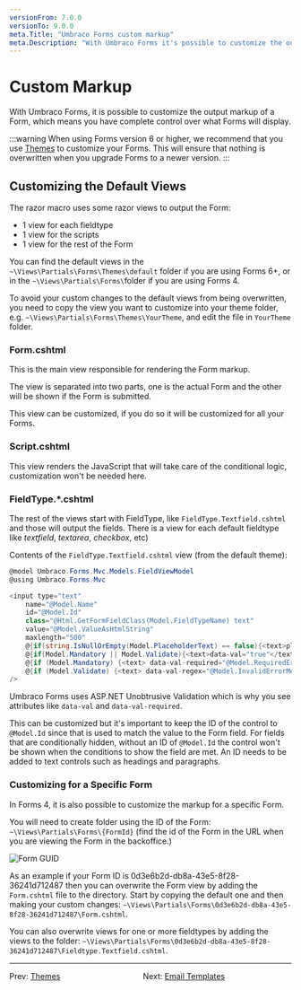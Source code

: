 ```yaml
---
versionFrom: 7.0.0
versionTo: 9.0.0
meta.Title: "Umbraco Forms custom markup"
meta.Description: "With Umbraco Forms it's possible to customize the outputted markup of a Form, which means you have complete control over what Forms will output."
---
```


# Custom Markup

With Umbraco Forms, it is possible to customize the output markup of a Form, which means you have complete control over what Forms will display.

:::warning
When using Forms version 6 or higher, we recommend that you use [Themes](../Themes) to customize your Forms.
This will ensure that nothing is overwritten when you upgrade Forms to a newer version.
:::

## Customizing the Default Views

The razor macro uses some razor views to output the Form:

* 1 view for each fieldtype
* 1 view for the scripts
* 1 view for the rest of the Form

You can find the default views in the `~\Views\Partials\Forms\Themes\default` folder if you are using Forms 6+, or in the `~\Views\Partials\Forms\`folder if you are using Forms 4.

To avoid your custom changes to the default views from being overwritten, you need to copy the view you want to customize into your theme folder, e.g. `~\Views\Partials\Forms\Themes\YourTheme`, and edit the file in `YourTheme` folder.

### Form.cshtml

This is the main view responsible for rendering the Form markup.

The view is separated into two parts, one is the actual Form and the other will be shown if the Form is submitted.

This view can be customized, if you do so it will be customized for all your Forms.

### Script.cshtml

This view renders the JavaScript that will take care of the conditional logic, customization won't be needed here.

### FieldType.*.cshtml

The rest of the views start with FieldType, like `FieldType.Textfield.cshtml` and those will output the fields. There is a view for each default fieldtype like *textfield*, *textarea*, *checkbox*, etc)

Contents of the `FieldType.Textfield.cshtml` view (from the default theme):

```csharp
@model Umbraco.Forms.Mvc.Models.FieldViewModel
@using Umbraco.Forms.Mvc

<input type="text"
    name="@Model.Name"
    id="@Model.Id"
    class="@Html.GetFormFieldClass(Model.FieldTypeName) text"
    value="@Model.ValueAsHtmlString"
    maxlength="500"
    @{if(string.IsNullOrEmpty(Model.PlaceholderText) == false){<text>placeholder="@Model.PlaceholderText"</text>}}
    @{if(Model.Mandatory || Model.Validate){<text>data-val="true"</text>}}
    @{if (Model.Mandatory) {<text> data-val-required="@Model.RequiredErrorMessage"</text>}}
    @{if (Model.Validate) {<text> data-val-regex="@Model.InvalidErrorMessage" data-val-regex-pattern="@Html.Raw(Model.Regex)"</text>}}
/>
```

Umbraco Forms uses ASP.NET Unobtrusive Validation which is why you see attributes like `data-val` and `data-val-required`.

This can be customized but it's important to keep the ID of the control to `@Model.Id` since that is used to match the value to the Form field.  For fields that are conditionally hidden, without an ID of `@Model.Id` the control won't be shown when the conditions to show the field are met.  An ID needs to be added to text controls such as headings and paragraphs.

### Customizing for a Specific Form

In Forms 4, it is also possible to customize the markup for a specific Form.

You will need to create folder using the ID of the Form: `~\Views\Partials\Forms\{FormId}` (find the id of the Form in the URL when you are viewing the Form in the backoffice.)

![Form GUID](images/form-guid.png)

As an example if your Form ID is 0d3e6b2d-db8a-43e5-8f28-36241d712487 then you can overwrite the Form view by adding the `Form.cshtml` file to the directory. Start by copying the default one and then making your custom changes: `~\Views\Partials\Forms\0d3e6b2d-db8a-43e5-8f28-36241d712487\Form.cshtml`.

You can also overwrite views for one or more fieldtypes by adding the views to the folder: `~\Views\Partials\Forms\0d3e6b2d-db8a-43e5-8f28-36241d712487\Fieldtype.Textfield.cshtml`.

---

Prev: [Themes](../Themes/index.md) &emsp; &emsp; &emsp; &emsp; &emsp; &emsp; &emsp; &emsp; Next: [Email Templates](../Email-Templates/index.md)
